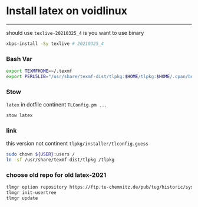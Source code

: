 # Install latex on voidlinux
-----------------------------

should use `texlive-20210325_4` is you want to use binary
```bash
xbps-install -Sy texlive # 20210325_4
```

### Bash Var
```bash
export TEXMFHOME=~/.texmf
export PERL5LIB="/usr/share/texmf-dist/tlpkg:$HOME/tlpkg:$HOME/.cpan/build:$PERL5LIB"
```

### Stow
`latex` in dotfile continent `TLConfig.pm ...`
```bash
stow latex
```

### link
this version not continent `tlpkg/installer/tlconfig.guess`
```bash
sudo chown ${USER}:users /
ln -sf /usr/share/texmf-dist/tlpkg /tlpkg
```

### choose old repo for old latex-2021
```bash
tlmgr option repository https://ftp.tu-chemnitz.de/pub/tug/historic/systems/texlive/2021/tlnet-final
tlmgr init-usertree
tlmgr update
```
